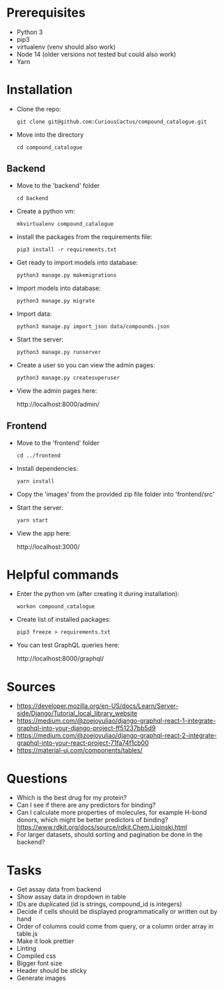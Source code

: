 # Prerequisites

- Python 3
- pip3
- virtualenv (venv should also work)
- Node 14 (older versions not tested but could also work)
- Yarn

# Installation

- Clone the repo:

  `git clone git@github.com:CuriousCactus/compound_catalogue.git`

- Move into the directory

  `cd compound_catalogue`

## Backend

- Move to the 'backend' folder

  `cd backend`

- Create a python vm:

  `mkvirtualenv compound_catalogue`

- Install the packages from the requirements file:

  `pip3 install -r requirements.txt`

- Get ready to import models into database:

  `python3 manage.py makemigrations`

- Import models into database:

  `python3 manage.py migrate`

- Import data:

  `python3 manage.py import_json data/compounds.json`

- Start the server:

  `python3 manage.py runserver`

- Create a user so you can view the admin pages:

  `python3 manage.py createsuperuser`

- View the admin pages here:

  http://localhost:8000/admin/

## Frontend

- Move to the 'frontend' folder

  `cd ../frontend`

- Install dependencies:

  `yarn install`

- Copy the 'images' from the provided zip file folder into 'frontend/src'

- Start the server:

  `yarn start`

- View the app here:

  http://localhost:3000/

# Helpful commands

- Enter the python vm (after creating it during installation):

  `workon compound_catalogue`

- Create list of installed packages:

  `pip3 freeze > requirements.txt`

- You can test GraphQL queries here:

  http://localhost:8000/graphql/

# Sources

- https://developer.mozilla.org/en-US/docs/Learn/Server-side/Django/Tutorial_local_library_website
- https://medium.com/@zoejoyuliao/django-graphql-react-1-integrate-graphql-into-your-django-project-ff51237bb5d9
- https://medium.com/@zoejoyuliao/django-graphql-react-2-integrate-graphql-into-your-react-project-71fa74f1cb00
- https://material-ui.com/components/tables/

# Questions

- Which is the best drug for my protein?
- Can I see if there are any predictors for binding?
- Can I calculate more properties of molecules, for example H-bond donors, which might be better predictors of binding?
  https://www.rdkit.org/docs/source/rdkit.Chem.Lipinski.html
- For larger datasets, should sorting and pagination be done in the backend?

# Tasks

- Get assay data from backend
- Show assay data in dropdown in table
- IDs are duplicated (id is strings, compound_id is integers)
- Decide if cells should be displayed programmatically or written out by hand
- Order of columns could come from query, or a column order array in table.js
- Make it look prettier
- Linting
- Compiled css
- Bigger font size
- Header should be sticky
- Generate images
